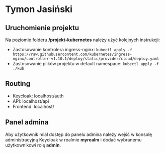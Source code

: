 # Tymon Jasiński
## Uruchomienie projektu
Na poziomie folderu **/projekt-kubernetes** należy użyć kolejnych instrukcji:
 * Zastosowanie kontrolera ingress-nginx: ``kubectl apply -f https://raw.githubusercontent.com/kubernetes/ingress-nginx/controller-v1.10.1/deploy/static/provider/cloud/deploy.yaml``
 * Zastosowanie plików projektu w default namespace: ``kubectl apply -f ./kub``

## Routing
 * Keycloak: localhost/auth
 * API: localhost/api
 * Frontend: localhost/

## Panel admina
Aby użytkownik miał dostęp do panelu admina należy wejść w konsolę administracyjną Keycloak w realmie **myrealm** i dodać wybranemu użytkownikowi rolę **admin**.
